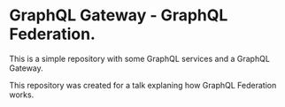# GraphQL Gateway - GraphQL Federation.

This is a simple repository with some GraphQL services and a GraphQL Gateway.

This repository was created for a talk explaning how GraphQL Federation works.